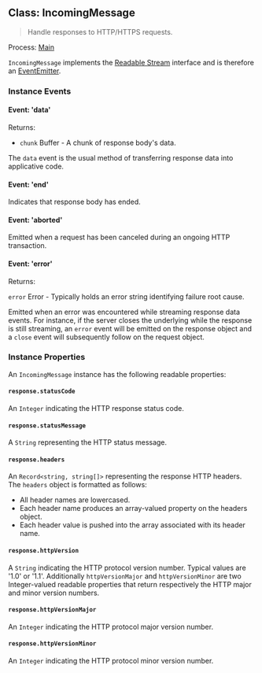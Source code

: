 ## Class: IncomingMessage

> Handle responses to HTTP/HTTPS requests.

Process: [Main](../glossary.md#main-process)

`IncomingMessage` implements the [Readable Stream](https://nodejs.org/api/stream.html#stream_readable_streams) interface and is therefore an [EventEmitter](https://nodejs.org/api/events.html#events_class_eventemitter).

### Instance Events

#### Event: 'data'

Returns:

* `chunk` Buffer - A chunk of response body's data.

The `data` event is the usual method of transferring response data into applicative code.

#### Event: 'end'

Indicates that response body has ended.

#### Event: 'aborted'

Emitted when a request has been canceled during an ongoing HTTP transaction.

#### Event: 'error'

Returns:

`error` Error - Typically holds an error string identifying failure root cause.

Emitted when an error was encountered while streaming response data events. For instance, if the server closes the underlying while the response is still streaming, an `error` event will be emitted on the response object and a `close` event will subsequently follow on the request object.

### Instance Properties

An `IncomingMessage` instance has the following readable properties:

#### `response.statusCode`

An `Integer` indicating the HTTP response status code.

#### `response.statusMessage`

A `String` representing the HTTP status message.

#### `response.headers`

An `Record<string, string[]>` representing the response HTTP headers. The `headers` object is formatted as follows:

* All header names are lowercased.
* Each header name produces an array-valued property on the headers object.
* Each header value is pushed into the array associated with its header name.

#### `response.httpVersion`

A `String` indicating the HTTP protocol version number. Typical values are '1.0' or '1.1'. Additionally `httpVersionMajor` and `httpVersionMinor` are two Integer-valued readable properties that return respectively the HTTP major and minor version numbers.

#### `response.httpVersionMajor`

An `Integer` indicating the HTTP protocol major version number.

#### `response.httpVersionMinor`

An `Integer` indicating the HTTP protocol minor version number.
